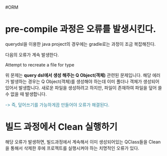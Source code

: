 #ORM


# pre-compile 과정은 오류를 발생시킨다.

querydsl을 이용한 java project의 경우에는 gradle로는 과정이 조금 복잡해진다. 

다음의 오류가 계속 발생한다. 

Attempt to recreate a file for type

위 문제는 **query dsl에서 생성 해주는 Q Object(객체)** 관련된 문제입니다. 해당 에러가 발생하는 경우는 Q Object(객체)를 생성해야 하는데 이미 폴더나 객체가 생성되어 있어서 발생합니다. 새로운 파일을 생성하려고 하지만, 파일이 존재하여 파일을 덮어 쓸 수 없을 때 발생합니다.

<font color="#31859b">-> 즉, 덮어쓰기를 가능하게끔 만들어야 오류가 해결된다. </font>

# 빌드 과정에서 Clean 실행하기

해당 오류가 발생하면, 빌드과정에서 계속해서 이미 생성되어있는 QClass들을 Clean을 통해서 삭제한 후에 프로젝트를 실행시켜야 하는 치명적인 오류가 있다. 

